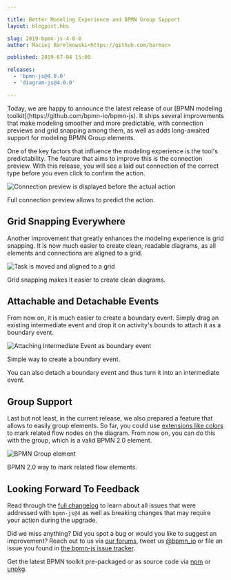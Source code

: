 ```yaml
---

title: Better Modeling Experience and BPMN Group Support
layout: blogpost.hbs

slug: 2019-bpmn-js-4-0-0
author: Maciej Barelkowski<https://github.com/barmac>

published: 2019-07-04 15:00

releases:
  - 'bpmn-js@4.0.0'
  - 'diagram-js@4.0.0'

---
```


<p class="introduction">
  Today, we are happy to announce the latest release of our [BPMN modeling toolkit](https://github.com/bpmn-io/bpmn-js). It ships several improvements that make modeling smoother and more predictable, with connection previews and grid snapping among them, as well as adds long-awaited support for modeling BPMN Group elements.
</p>

<!-- continue -->

One of the key factors that influence the modeling experience is the tool's predictability. The feature that aims to improve this is the connection preview. With this release, you will see a laid out connection of the correct type before you even click to confirm the action.

<div class="figure">
  <img src="{{ assets }}/attachments/blog/2019/004-connection-preview.gif" alt="Connection preview is displayed before the actual action">
  <p class="caption">
    Full connection preview allows to predict the action.
  </p>
</div>

## Grid Snapping Everywhere

Another improvement that greatly enhances the modeling experience is grid snapping. It is now much easier to create clean, readable diagrams, as all elements and connections are aligned to a grid.

<div class="figure">
  <img src="{{ assets }}/attachments/blog/2019/004-grid-snapping.gif" alt="Task is moved and aligned to a grid">
  <p class="caption">
    Grid snapping makes it easier to create clean diagrams.
  </p>
</div>

## Attachable and Detachable Events

From now on, it is much easier to create a boundary event. Simply drag an existing intermediate event and drop it on activity's bounds to attach it as a boundary event.

<div class="figure">
  <img src="{{ assets }}/attachments/blog/2019/004-event.gif" alt="Attaching Intermediate Event as boundary event">
  <p class="caption">
    Simple way to create a boundary event.
  </p>
</div>

You can also detach a boundary event and thus turn it into an intermediate event.

## Group Support

Last but not least, in the current release, we also prepared a feature that allows to easily group elements. So far, you could use [extensions like colors](https://bpmn.io/blog/posts/2016-colors-bpmn-js.html) to mark related flow nodes on the diagram. From now on, you can do this with the group, which is a valid BPMN 2.0 element.

<div class="figure">
  <img src="{{ assets }}/attachments/blog/2019/004-group.png" alt="BPMN Group element">
  <p class="caption">
    BPMN 2.0 way to mark related flow elements.
  </p>
</div>

## Looking Forward To Feedback

Read through the [full changelog](https://github.com/bpmn-io/bpmn-js/blob/master/CHANGELOG.md#400) to learn about all issues that were addressed with `bpmn-js@4` as well as breaking changes that may require your action during the upgrade.

Did we miss anything? Did you spot a bug or would you like to suggest an improvement? Reach out to us via [our forums](https://forum.bpmn.io), tweet us [@bpmn_io](https://twitter.com/bpmn_io) or file an issue you found in [the bpmn-js issue tracker](https://github.com/bpmn-io/bpmn-js/issues).

Get the latest BPMN toolkit pre-packaged or as source code via [npm](https://www.npmjs.com/package/bpmn-js) or [unpkg](https://unpkg.com/bpmn-js/).
